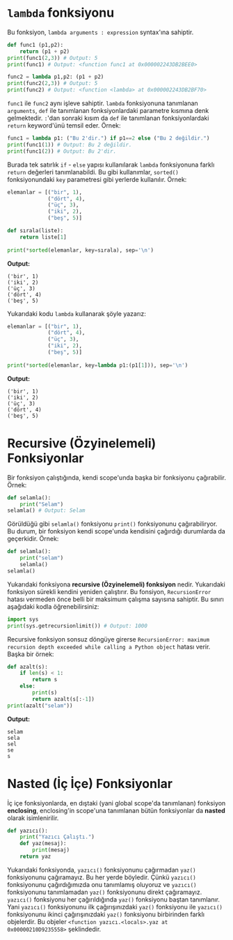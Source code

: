 # `lambda` fonksiyonu
Bu fonksiyon, `lambda arguments : expression` syntax'ına sahiptir.
```py
def func1 (p1,p2):
    return (p1 + p2)
print(func1(2,3)) # Output: 5
print(func1) # Output: <function func1 at 0x000002243DB2BEE0>

func2 = lambda p1,p2: (p1 + p2)
print(func2(2,3)) # Output: 5
print(func2) # Output: <function <lambda> at 0x000002243DB2BF70>
```
`func1` ile `func2` aynı işleve sahiptir. `lambda` fonksiyonuna tanımlanan `arguments`, `def` ile tanımlanan fonksiyonlardaki parametre kısmına denk gelmektedir. `:`'dan sonraki kısım da `def` ile tanımlanan fonksiyonlardaki `return` keyword'ünü temsil eder. Örnek:
```py
func1 = lambda p1: ("Bu 2'dir.") if p1==2 else ("Bu 2 değildir.")
print(func1(1)) # Output: Bu 2 değildir.
print(func1(2)) # Output: Bu 2'dir.
```
Burada tek satırlık `if` - `else` yapısı kullanılarak `lambda` fonksiyonuna farklı `return` değerleri tanımlanabildi. Bu gibi kullanımlar, `sorted()` fonksiyonundaki `key` parametresi gibi yerlerde kullanılır. Örnek:
```py
elemanlar = [("bir", 1),
             ("dört", 4),
             ("üç", 3),
             ("iki", 2),
             ("beş", 5)]

def sırala(liste):
    return liste[1]
    
print(*sorted(elemanlar, key=sırala), sep='\n')
```
**Output:**
```
('bir', 1)
('iki', 2)
('üç', 3)
('dört', 4)
('beş', 5)
```
Yukarıdaki kodu `lambda` kullanarak şöyle yazarız:
```py
elemanlar = [("bir", 1),
             ("dört", 4),
             ("üç", 3),
             ("iki", 2),
             ("beş", 5)]
    
print(*sorted(elemanlar, key=lambda p1:(p1[1])), sep='\n')
```
**Output:**
```
('bir', 1)
('iki', 2)
('üç', 3)
('dört', 4)
('beş', 5)
```

# Recursive (Özyinelemeli) Fonksiyonlar
Bir fonksiyon çalıştığında, kendi scope'unda başka bir fonksiyonu çağırabilir. Örnek:
```py
def selamla():
    print("Selam")
selamla() # Output: Selam
```
Görüldüğü gibi `selamla()` fonksiyonu `print()` fonksiyonunu çağırabiliryor. Bu durum, bir fonksiyon kendi scope'unda kendisini çağırdığı durumlarda da geçerkidir. Örnek:
```py
def selamla():
    print("selam")
    selamla()
selamla()
```
Yukarıdaki fonksiyona **recursive (Özyinelemeli) fonksiyon** nedir. Yukarıdaki fonksiyon sürekli kendini yeniden çalıştırır. Bu fonsiyon, `RecursionError` hatası vermeden önce belli bir maksimum çalışma sayısına sahiptir. Bu sınırı aşağıdaki kodla öğrenebilirsiniz:
```py
import sys
print(sys.getrecursionlimit()) # Output: 1000
```
Recursive fonksiyon sonsuz döngüye girerse `RecursionError: maximum recursion depth exceeded while calling a Python object` hatası verir. Başka bir örnek:
```py
def azalt(s):
    if len(s) < 1:
        return s
    else:
        print(s)
        return azalt(s[:-1])
print(azalt("selam"))
```
**Output:**
```
selam
sela
sel
se
s
```

# Nasted (İç İçe) Fonksiyonlar
İç içe fonksiyonlarda, en dıştaki (yani global scope'da tanımlanan) fonksiyon **enclosing**, enclosing'in scope'una tanımlanan bütün fonksiyonlar da **nasted** olarak isimlenirilir.
```py
def yazıcı():
    print("Yazıcı Çalıştı.")
    def yaz(mesaj):
        print(mesaj)
    return yaz
```
Yukarıdaki fonksiyonda, `yazıcı()` fonksiyonunu çağırmadan `yaz()` fonksiyonunu çağıramayız. Bu her yerde böyledir. Çünkü `yazıcı()` fonksiyonunu çağırdığımızda onu tanımlamış oluyoruz ve `yazıcı()` fonksiyonunu tanımlamadan `yaz()` fonksiyonunu direkt çağıramayız. `yazıcı()` fonksiyonu her çağırıldığında `yaz()` fonksiyonu baştan tanımlanır. Yani `yazıcı()` fonksiyonunu ilk çağırışınızdaki `yaz()` fonksiyonu ile  `yazıcı()` fonksiyonunu ikinci çağırışınızdaki `yaz()` fonksiyonu birbirinden farklı objelerdir. Bu objeler `<function yazıcı.<locals>.yaz at 0x00000210D9235558>` şeklindedir.